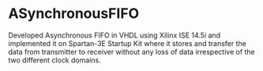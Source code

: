 # ASynchronousFIFO
Developed Asynchronous FIFO in VHDL using Xilinx ISE 14.5i and implemented it on Spartan-3E Startup Kit where it stores and transfer the data from transmitter to receiver without any loss of data irrespective of the two different clock domains.
